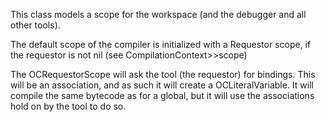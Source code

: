 This class models a scope for the workspace (and the debugger and all other tools).The default scope of the compiler is initialized with a Requestor scope, if the requestor is not nil (see CompilationContext>>scope)The OCRequestorScope will ask the tool (the requestor) for bindings. This will be an association, and as such it will create a OCLiteralVariable.  It will compile the same bytecode as for a global, but it will use the associations hold on by the tool to do so.
